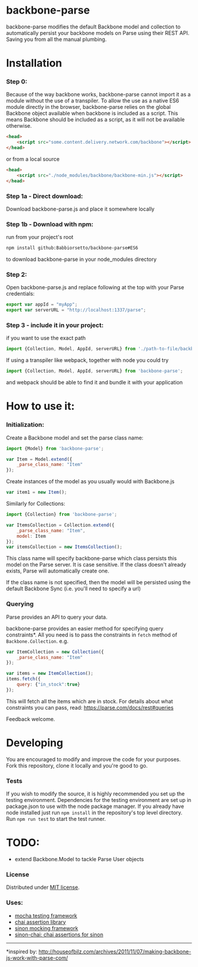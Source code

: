 # backbone-parse

backbone-parse modifies the default Backbone model and collection to automatically persist your backbone models on Parse using their REST API. Saving you from all the manual plumbing.

# Installation

### Step 0:

Because of the way backbone works, backbone-parse cannot import it as a module without the use of a transpiler.
To allow the use as a native ES6 module directly in the browser, backbone-parse relies on the global Backbone object available when backbone is included as a script.
This means Backbone should be included as a script, as it will not be available otherwise.
```html
<head>
	<script src="some.content.delivery.network.com/backbone"></script>
</head>
```
or from a local source
```html
<head>
	<script src="./node_modules/backbone/backbone-min.js"></script>
</head>
```

### Step 1a - Direct download:

Download backbone-parse.js and place it somewhere locally

### Step 1b - Download with npm:

run from your project's root
```bash
npm install github:Babbiorsetto/backbone-parse#ES6
```
to download backbone-parse in your node_modules directory

### Step 2:

Open backbone-parse.js and replace following at the top with your Parse credentials:

```javascript
export var appId = "myApp";
export var serverURL = "http://localhost:1337/parse";
```

### Step 3 - include it in your project:

if you want to use the exact path
```javascript
import {Collection, Model, AppId, serverURL} from './path-to-file/backbone-parse.js';
```

If using a transpiler like webpack, together with node you could try
```javascript
import {Collection, Model, AppId, serverURL} from 'backbone-parse';
```
and webpack should be able to find it and bundle it with your application

# How to use it:

### Initialization:
Create a Backbone model and set the parse class name:

```javascript
import {Model} from 'backbone-parse';

var Item = Model.extend({
	_parse_class_name: "Item"
});
```

Create instances of the model as you usually would with Backbone.js

```javascript
var item1 = new Item();
```

Similarly for Collections:

```javascript
import {Collection} from 'backbone-parse';

var ItemsCollection = Collection.extend({
	_parse_class_name: "Item",
	model: Item
});
var itemsCollection = new ItemsCollection();
```

This class name will specify backbone-parse which class persists this model on the Parse server. It is case sensitive. If the class doesn't already exists, Parse will automatically create one.

If the class name is not specified, then the model will be persisted using the default Backbone Sync (i.e. you'll need to specify a url)

### Querying
Parse provides an API to query your data.

backbone-parse provides an easier method for specifying query constraints*. All you need is to pass the constraints in ```fetch``` method of ```Backbone.Collection```. e.g.

```javascript
var ItemCollection = new Collection({
	_parse_class_name: "Item"
});

var items = new ItemCollection();
items.fetch({
	query: {"in_stock":true}
});
```
This will fetch all the items which are in stock.
For details about what constraints you can pass, read: https://parse.com/docs/rest#queries

Feedback welcome.

# Developing
You are encouraged to modify and improve the code for your purposes. Fork this repository, clone it locally and you're good to go.

### Tests
If you wish to modify the source, it is highly recommended you set up the testing environment. Dependencies for the testing environment are set up in package.json to use with the node package manager. If you already have node installed just run
`npm install` in the repository's top level directory. Run `npm run test` to start the test runner.

# TODO:

- extend Backbone.Model to tackle Parse User objects


### License

Distributed under [MIT license](http://mutedsolutions.mit-license.org/).

### Uses:

* [mocha testing framework](https://mochajs.org/)
* [chai assertion library](https://www.chaijs.com/)
* [sinon mocking framework](https://sinonjs.org/)
* [sinon-chai: chai assertions for sinon](https://github.com/domenic/sinon-chai)
-------

*inspired by: http://houseofbilz.com/archives/2011/11/07/making-backbone-js-work-with-parse-com/
